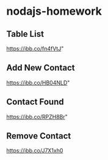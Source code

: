 # nodajs-homework

## Table List

https://ibb.co/fn4fVtJ"

## Add New Contact

https://ibb.co/HB04NLD"

## Contact Found

https://ibb.co/RPZH8Br"

## Remove Contact

https://ibb.co/J7X1xh0
